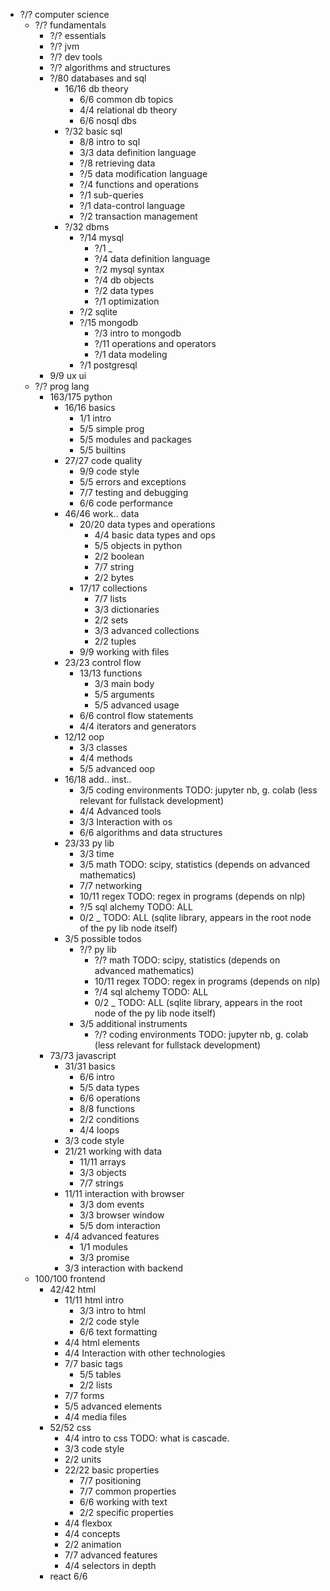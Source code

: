 * ?/? computer science
  * ?/? fundamentals
    * ?/? essentials
    * ?/? jvm
    * ?/? dev tools
    * ?/? algorithms and structures
    * ?/80 databases and sql
      * 16/16 db theory
        * 6/6 common db topics
        * 4/4 relational db theory
        * 6/6 nosql dbs
      * ?/32 basic sql
        * 8/8 intro to sql
        * 3/3 data definition language
        * ?/8 retrieving data
        * ?/5 data modification language
        * ?/4 functions and operations
        * ?/1 sub-queries
        * ?/1 data-control language
        * ?/2 transaction management
      * ?/32 dbms
        * ?/14 mysql
          * ?/1 _
          * ?/4 data definition language
          * ?/2 mysql syntax
          * ?/4 db objects
          * ?/2 data types
          * ?/1 optimization
        * ?/2 sqlite
        * ?/15 mongodb
          * ?/3 intro to mongodb
          * ?/11 operations and operators
          * ?/1 data modeling
        * ?/1 postgresql
    * 9/9 ux ui
  * ?/? prog lang
    * 163/175 python
      * 16/16 basics
        * 1/1 intro
        * 5/5 simple prog
        * 5/5 modules and packages
        * 5/5 builtins
      * 27/27 code quality
        * 9/9 code style
        * 5/5 errors and exceptions
        * 7/7 testing and debugging
        * 6/6 code performance
      * 46/46 work.. data
        * 20/20 data types and operations
          * 4/4 basic data types and ops
          * 5/5 objects in python
          * 2/2 boolean
          * 7/7 string
          * 2/2 bytes
        * 17/17 collections
          * 7/7 lists
          * 3/3 dictionaries
          * 2/2 sets
          * 3/3 advanced collections
          * 2/2 tuples
        * 9/9 working with files
      * 23/23 control flow
        * 13/13 functions
          * 3/3 main body
          * 5/5 arguments
          * 5/5 advanced usage
        * 6/6 control flow statements
        * 4/4 iterators and generators
      * 12/12 oop
        * 3/3 classes
        * 4/4 methods
        * 5/5 advanced oop
      * 16/18 add.. inst..
        * 3/5 coding environments   TODO: jupyter nb, g. colab (less relevant for fullstack development)
        * 4/4 Advanced tools
        * 3/3 Interaction with os
        * 6/6 algorithms and data structures
      * 23/33 py lib
        * 3/3 time
        * 3/5 math   TODO: scipy, statistics (depends on advanced mathematics)
        * 7/7 networking
        * 10/11 regex   TODO: regex in programs (depends on nlp)
        * ?/5 sql alchemy   TODO: ALL
        * 0/2 _   TODO: ALL (sqlite library, appears in the root node of the py lib node itself)
      * 3/5 possible todos
        * ?/? py lib
          * ?/? math   TODO: scipy, statistics (depends on advanced mathematics)
          * 10/11 regex   TODO: regex in programs (depends on nlp)
          * ?/4 sql alchemy   TODO: ALL
          * 0/2 _   TODO: ALL (sqlite library, appears in the root node of the py lib node itself)
        * 3/5 additional instruments
          * ?/? coding environments   TODO: jupyter nb, g. colab (less relevant for fullstack development)
    * 73/73 javascript
      * 31/31 basics
        * 6/6 intro
        * 5/5 data types
        * 6/6 operations
        * 8/8 functions
        * 2/2 conditions
        * 4/4 loops
      * 3/3 code style
      * 21/21 working with data
        * 11/11 arrays
        * 3/3 objects
        * 7/7 strings
      * 11/11 interaction with browser
        * 3/3 dom events
        * 3/3 browser window
        * 5/5 dom interaction
      * 4/4 advanced features
        * 1/1 modules
        * 3/3 promise
      * 3/3 interaction with backend
  * 100/100 frontend 
    * 42/42 html
      * 11/11 html intro
        * 3/3 intro to html
        * 2/2 code style
        * 6/6 text formatting
      * 4/4 html elements
      * 4/4 Interaction with other technologies
      * 7/7 basic tags
        * 5/5 tables
        * 2/2 lists
      * 7/7 forms
      * 5/5 advanced elements
      * 4/4 media files
    * 52/52 css
      * 4/4 intro to css TODO: what is cascade.
      * 3/3 code style
      * 2/2 units
      * 22/22 basic properties
        * 7/7 positioning
        * 7/7 common properties
        * 6/6 working with text
        * 2/2 specific properties
      * 4/4 flexbox
      * 4/4 concepts
      * 2/2 animation
      * 7/7 advanced features
      * 4/4 selectors in depth
    * react 6/6

